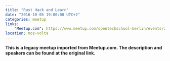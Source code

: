 ```yaml
---
title: "Rust Hack and Learn"
date: "2016-10-05 19:00:00 UTC+2"
categories: meetup 
links:
    "Meetup.com": https://www.meetup.com/opentechschool-berlin/events/233747533/
location: moz-volta
---
```


<strong>This is a legacy meetup imported from Meetup.com. The description and speakers can be found at the original link.</strong>